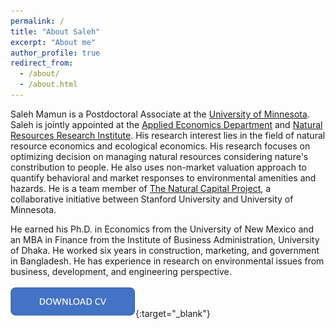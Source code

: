 ```yaml
---
permalink: /
title: "About Saleh"
excerpt: "About me"
author_profile: true
redirect_from: 
  - /about/
  - /about.html
---
```

Saleh Mamun is a Postdoctoral Associate at the [University of Minnesota](https://www.google.com/url?q=https%3A%2F%2Ftwin-cities.umn.edu%2F&sa=D&sntz=1&usg=AOvVaw1Zzeo-2Lkyg3CWctRgN_j9). Saleh is jointly appointed at the [Applied Economics Department](https://www.google.com/url?q=https%3A%2F%2Fapec.umn.edu%2F&sa=D&sntz=1&usg=AOvVaw0trahihN9KodNTCWYd3OrI) and [Natural Resources Research Institute](https://www.google.com/url?q=https%3A%2F%2Fwww.nrri.umn.edu%2F&sa=D&sntz=1&usg=AOvVaw0p2K4Hr57L2ICE-bu5z-lg). His research interest lies in the field of natural resource economics and ecological economics. His research focuses on optimizing decision on managing natural resources considering nature's constribution to people. He also uses non-market valuation approach to quantify behavioral and market responses to environmental amenities and hazards. He is a team member of [The Natural Capital Project](https://www.google.com/url?q=https%3A%2F%2Fnaturalcapitalproject.stanford.edu%2F&sa=D&sntz=1&usg=AOvVaw1YnH3YxgbRcR_KmKh3EG-t), a collaborative initiative between Stanford University and University of Minnesota.

He earned his Ph.D. in Economics from the University of New Mexico and an MBA in Finance from the Institute of Business Administration, University of Dhaka. He worked six years in construction, marketing, and government in Bangladesh. He has experience in research on environmental issues from business, development, and engineering perspective.

[![](/images/download_cv.png)](/files/Saleh_CV.pdf){:target="_blank"}

